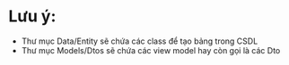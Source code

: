 # Lưu ý:
- Thư mục Data/Entity sẽ chứa các class để tạo bảng trong CSDL
- Thư mục Models/Dtos sẽ chứa các view model hay còn gọi là các Dto